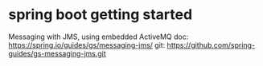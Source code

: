 # spring boot getting started
Messaging with JMS, using embedded ActiveMQ
doc: https://spring.io/guides/gs/messaging-jms/
git: https://github.com/spring-guides/gs-messaging-jms.git